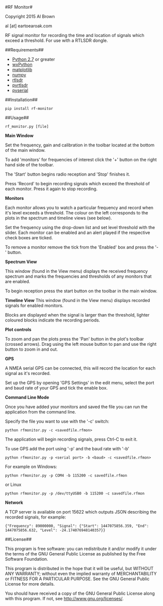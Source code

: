 #RF Monitor#

Copyright 2015 Al Brown

al [at] eartoearoak.com

RF signal monitor for recording the time and location of signals which exceed a threshold. For use with a RTLSDR dongle.


##Requirements##

- [Python 2.7](http://www.python.org) or greater
- [wxPython](http://www.wxpython.org/)
- [matplotlib](http://matplotlib.org/)
- [numpy](http://www.numpy.org/) 
- [rtlsdr](http://sdr.osmocom.org/trac/wiki/rtl-sdr)
- [pyrtlsdr](https://github.com/roger-/pyrtlsdr)
- [pyserial](https://pypi.python.org/pypi/pyserial)

##Installation##

`pip install rf-monitor`

##Usage##

`rf_monitor.py [file]`

**Main Window**

Set the frequency, gain and calibration in the toolbar located at the bottom of the main window.

To add 'monitors' for frequencies of interest click the '+' button on the right hand side of the toolbar.

The 'Start' button begins radio reception and 'Stop' finishes it.

Press 'Record' to begin recording signals which exceed the threshold of each monitor. Press it again to stop recording.

**Monitors**

Each monitor allows you to watch a particular frequency and record when it's level exceeds a threshold.  The colour on the left corresponds to the plots in the spectrum and timeline views (see below).

Set the frequency using the drop-down list and set level threshold with the slider.
Each monitor can be enabled and an alert played if the respective check boxes are ticked.

To remove a monitor remove the tick from the 'Enabled' box and press the '-' button.

**Spectrum View**

This window (found in the View menu) displays the received frequency spectrum and marks the frequencies and thresholds of any monitors that are enabled.

To begin reception press the start button on the toolbar in the main window.

**Timeline View**
This window (found in the View menu) displays recorded signals for enabled monitors.

Blocks are displayed when the signal is larger than the threshold, lighter coloured blocks indicate the recording periods.


**Plot controls**

To zoom and pan the plots press the 'Pan' button in the plot's toolbar (crossed arrows).
Drag using the left mouse button to pan and use the right button to zoom in and out.

**GPS**

A NMEA serial GPS can be connected, this will record the location for each signal as it's recorded.

Set up the GPS by opening 'GPS Settings' in the edit menu, select the port and baud rate of your GPS and tick the enable box.

**Command Line Mode**

Once you have added your monitors and saved the file you can run the application from the command line.

Specify the file you want to use with the '-c' switch:

`python rfmonitor.py -c <savedfile.rfmon>`

The application will begin recording signals, press Ctrl-C to exit it.

To use GPS add the port using '-p' and the baud rate with '-b'

`python rfmonitor.py -p <serial port> -b <baud> -c <savedfile.rfmon>`

For example on Windows:

`python rfmonitor.py -p COM4 -b 115200 -c savedfile.rfmon`

or Linux

`python rfmonitor.py -p /dev/ttyUSB0 -b 115200 -c savedfile.rfmon`


**Network**

A TCP server is available on port 15622 which outputs JSON describing the recorded signals, for example:

`{"Frequency": 89000000, "Signal": {"Start": 1447075856.359, "End": 1447075856.632, "Level": -24.174076948140357}}`

##License##

This program is free software: you can redistribute it and/or modify
it under the terms of the GNU General Public License as published by
the Free Software Foundation.

This program is distributed in the hope that it will be useful,
but WITHOUT ANY WARRANTY; without even the implied warranty of
MERCHANTABILITY or FITNESS FOR A PARTICULAR PURPOSE.  See the
GNU General Public License for more details.

You should have received a copy of the GNU General Public License
along with this program.  If not, see <http://www.gnu.org/licenses/>.
